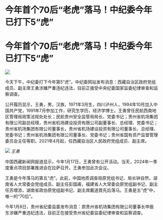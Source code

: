 # 今年首个70后“老虎”落马！中纪委今年已打下5“虎”

# 今年首个70后“老虎”落马！中纪委今年已打下5“虎”

![](https://inews.gtimg.com/om_bt/OPxodQGNkqorNVxjP9TiLE7GgCS_tcKubXubzHPpCHuKYAA/1000)

今天下午，中纪委打下今年第5“虎”。中纪委网站发布消息：西藏自治区政府党组成员、副主席王勇涉嫌严重违纪违法，目前正接受中央纪委国家监委纪律审查和监察调查。

公开履历显示，王勇，男，汉族，1971年3月生，四川泸州人，1994年10月加入中国共产党，1991年7月参加工作，研究生学历，经济学博士。王勇曾任民航西南地区管理局政策法规处处长；民航贵州安全监管局局长、党委书记；贵州省机场集团有限公司副总经理，贵州省机场建设投资有限公司副董事长、总经理、党委书记；贵州省机场集团有限公司董事长，贵州省机场建设投资有限公司董事长、总经理、党委书记；贵州省机场集团有限公司董事长、党委书记；贵州省国有资产监督管理委员会主任等职。2021年4月起，任西藏自治区人民政府党组成员、副主席。

![](https://inews.gtimg.com/om_bt/OpOuwe3btLzCZs5tY3LfSiZPes0-pYfOjZeAOI9O4pnWEAA/1000)
_王勇_

中国西藏新闻网报道显示，今年1月17日，王勇曾有公开活动。当天，2024年一季度重点项目部署推进会在拉萨召开。王勇参加此次会议。

王勇是今年落马的第五“虎”。此前，中国地质调查局原党组书记、局长钟自然，湖南省人大常委会党组成员、副主任彭国甫，福建省人大常委会原党组副书记、副主任苏增添，湖南省政协原党组副书记、副主席戴道晋先后落马。王勇是五“虎”中，唯一的“70后”。

今年1月8日，贵州省纪委监委发布消息：原贵州省机场集团有限公司董事长申振东涉嫌严重违纪违法，目前正在接受贵州省纪委监委纪律审查和监察调查。

